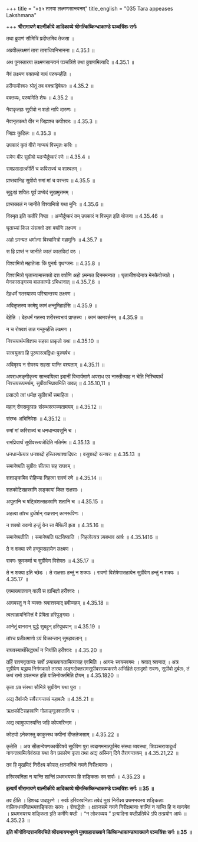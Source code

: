 +++
title = "०३५ तारया लक्ष्मणसान्त्वनम्"
title_english = "035 Tara appeases Lakshmana"

+++
**श्रीरामायणे वाल्मीकीये आदिकाव्ये श्रीमत्किष्किन्धाकाण्डे पञ्चत्रिंशः सर्गः**

तथा ब्रुवाणं सौमित्रिं प्रदीप्तमिव तेजसा ।

अब्रवील्लक्ष्मणं तारा ताराधिपनिभानना ॥ 4.35.1 ॥

अथ पुनस्तारया लक्ष्मणसान्त्वनं पञ्चत्रिंशे तथा ब्रुवाणमित्यादि ॥ 4.35.1 ॥

नैवं लक्ष्मण वक्तव्यो नायं परुषमर्हति ।

हरीणामीश्वरः श्रोतुं तव वक्त्राद्विषेषतः ॥ 4.35.2 ॥

वक्तव्यः, परुषमिति शेषः ॥ 4.35.2 ॥

नैवाकृतज्ञः सुग्रीवो न शठो नापि दारुणः ।

नैवानृतकथो वीर न जिह्मश्च कपीश्वरः ॥ 4.35.3 ॥

जिह्मः कुटिलः ॥ 4.35.3 ॥

उपकारं कृतं वीरो नाप्ययं विस्मृतः कपिः ।

रामेण वीर सुग्रीवो यदन्यैर्दुष्करं रणे ॥ 4.35.4 ॥

रामप्रसादात्कीर्तिं च कपिराज्यं च शाश्वतम् ।

प्राप्तवानिह सुग्रीवो रुमां मां च परन्तप ॥ 4.35.5 ॥

सुदुःखं शयितः पूर्वं प्राप्येदं सुखमुत्तमम् ।

प्राप्तकालं न जानीते विश्वामित्रो यथा मुनिः ॥ 4.35.6 ॥

विस्मृत इति कर्तरि निष्ठा । अन्यैर्दुष्करं तम् उपकारं न विस्मृत इति योजना ॥ 4.35.46 ॥

घृताच्यां किल संसक्तो दश वर्षाणि लक्ष्मण ।

अहो ऽमन्यत धर्मात्मा विश्वामित्रो महामुनिः ॥ 4.35.7 ॥

स हि प्राप्तं न जानीते कालं कालविदां वरः ।

विश्वामित्रो महातेजाः किं पुनर्यः पृथग्जनः ॥ 4.35.8 ॥

विश्वामित्रो घृताच्यामासक्तो दश वर्षाणि अहो ऽमन्यत दिनममन्यत । घृताचीशब्देनात्र मेनकैवोच्यते । मेनकासङ्गस्य बालकाण्डे ऽभिधानात् ॥ 4.35.7,8 ॥

देहधर्मं गतस्यास्य परिश्रान्तस्य लक्ष्मण ।

अवितृप्तस्य कामेषु कामं क्षन्तुमिहार्हसि ॥ 4.35.9 ॥

देहेति । देहधर्मं गतस्य शरीरस्वभावं प्राप्तस्य । कामं कामवर्तनम् ॥ 4.35.9 ॥

न च रोषवशं तात गन्तुमर्हसि लक्ष्मण ।

निश्चयार्थमविज्ञाय सहसा प्राकृतो यथा ॥ 4.35.10 ॥

सत्त्वयुक्ता हि पुरुषास्त्वद्विधाः पुरुषर्षभ ।

अविमृश्य न रोषस्य सहसा यान्ति वश्यताम् ॥ 4.35.11 ॥

अपराधमङ्गीकृत्य सान्त्वयित्वा इदानीं विचार्यमाणे अपराध एव नास्तीत्याह न चेति निश्चियार्थं निश्चयरूपमर्थम्, सुग्रीवाभिप्रायमिति यावत् ॥ 4.35.10,11 ॥

प्रसादये त्वां धर्मज्ञ सुग्रीवार्थे समाहिता ।

महान् रोषसमुत्पन्नः संरम्भस्त्यज्यतामयम् ॥ 4.35.12 ॥

संरम्भः अभिनिवेशः ॥ 4.35.12 ॥

रुमां मां करिराज्यं च धनधान्यवसूनि च ।

रामप्रियार्थं सुग्रीवस्त्यजेदिति मतिर्मम ॥ 4.35.13 ॥

धनधान्येत्यत्र धनशब्दो हस्तिरथाश्वादिपरः । वसुशब्दो रत्नपरः ॥ 4.35.13 ॥

समानेष्यति सुग्रीवः सीतया सह राघवम् ।

शशाङ्कमिव रोहिण्या निहत्वा रावणं रणे ॥ 4.35.14 ॥

शतकोटिसहस्राणि लङ्कायां किल राक्षसाः ।

अयुतानि च षट्त्रिंशत्सहस्राणि शतानि च ॥ 4.35.15 ॥

अहत्वा तांश्च दुर्धर्षान् राक्षसान् कामरूपिणः ।

न शक्यो रावणो हन्तुं येन सा मैथिली हृता ॥ 4.35.16 ॥

समानेष्यतीति । समानेष्यति घटयिष्याति । निहत्वेत्यत्र ल्पबभाव आर्षः ॥ 4.35.1416 ॥

ते न शक्या रणे हन्तुमसहायेन लक्ष्मण ।

रावणः क्रूरकर्मा च सुग्रीवेण विशेषतः ॥ 4.35.17 ॥

ते न शक्या इति च्छेदः । ते राक्षसाः हन्तुं न शक्याः । रावणो विशेषेणासहायेन सुग्रीवेण हन्तुं न शक्यः ॥ 4.35.17 ॥

एवमाख्यातवान् वाली स ह्यभिज्ञो हरीश्वरः ।

आगमस्तु न मे व्यक्तः श्रवात्तस्माद् ब्रवीम्यहम् ॥ 4.35.18 ॥

त्वत्सहायनिमित्तं वै प्रेषिता हरिपुङ्गवाः ।

आनेतुं वानरान् युद्धे सुबहून् हरियूथपान् ॥ 4.35.19 ॥

तांश्च प्रतीक्षमाणो ऽयं विक्रान्तान् सुमहाबलान् ।

राघवस्यार्थसिद्ध्यर्थं न निर्याति हरीश्वरः ॥ 4.35.20 ॥

तर्हि रावणवृत्तान्तः सर्वो ऽप्याख्यायतामित्यत्राह एवमिति । आगमः स्वयमवगमः । श्रवात् श्रवणात् । अत्र सुग्रीवेण यद्धाय निर्गमकाले तारया अङ्गदोक्तरामसुग्रीवसख्यकरणे अभिहिते एतादृशो रावणः, सुग्रीवो दुर्बलः, तं कथं रामो ऽवलम्बत इति वालिनोक्तमिति ज्ञेयम् ॥ 4.35.1820 ॥

कृता ऽत्र संस्था सौमित्रे सुग्रीवेण यथा पुरा ।

अद्य तैर्वानरैः सर्वैरागन्तव्यं महाबलैः ॥ 4.35.21 ॥

ऋक्षकोटिसहस्राणि गोलाङ्गूलशतानि च ।

अद्य त्वामुपयास्यन्ति जहि कोपमरिन्दम ।

कोट्यो ऽनेकास्तु काकुत्स्थ कपीनां दीप्ततेजसाम् ॥ 4.35.22 ॥

कृतेति । अत्र सीतान्वेषणकार्यविषये सुग्रीवेण पुरा त्वदागमनात्पूर्वमेव संस्था व्यवस्था, त्रिपञ्चरात्रादूर्ध्वं नागन्तव्यमित्येवंरूपा यथा येन प्रकारेण कृता तथा अद्य अस्मिन् दिने तैरागन्तव्यम् ॥ 4.35.21,22 ॥

तव हि मुखमिदं निरीक्ष्य कोपात् क्षतजनिभे नयने निरीक्षमाणाः ।

हरिवरवनिता न यान्ति शान्तिं प्रथमभयस्य हि शङ्किताः स्म सर्वाः ॥ 4.35.23 ॥

**इत्यार्षे श्रीरामायणे वाल्मीकीये आदिकाव्ये श्रीमत्किष्किन्धाकाण्डे पञ्चत्रिंशः सर्गः ॥ 35 ॥**

तव हीति । हिशब्दः पादपूरणे । सर्वाः हरिवरवनिताः तवेदं मुखं निरीक्ष्य प्रथमभयस्य शङ्किताः वालिवधजनितभयशङ्किताः सत्यः । रोषाद्धेतोः । क्षतजसमे नयने निरीक्षमाणाः शान्तिं न यान्ति हि न यान्त्येव । प्रथमभयस्य शङ्किता इति कर्मणि षष्ठी । “न लोकाव्यय ” इत्यादिना षष्ठीप्रतिषेधे ऽपि तत्प्रयोग आर्षः ॥ 4.35.23 ॥

**इति श्रीगोविन्दराजविरचिते श्रीरामायणभूषणे मुक्ताहाराख्याने किष्किन्धाकाण्डव्याख्याने पञ्चत्रिंशः सर्गः ॥ 35 ॥**
